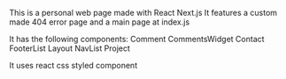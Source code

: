 This is a personal web page made with React Next.js
It features a custom made 404 error page and a main page at index.js

It has the following components:
Comment
CommentsWidget
Contact
FooterList
Layout
NavList
Project

It uses react css styled component

